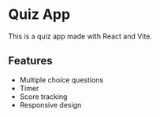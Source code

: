 # Quiz App

This is a quiz app made with React and Vite.

## Features

- Multiple choice questions
- Timer
- Score tracking
- Responsive design